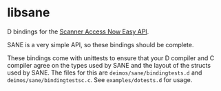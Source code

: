 libsane
=======

D bindings for the [Scanner Access Now Easy API](http://www.sane-project.org/).

SANE is a very simple API, so these bindings should be complete.

These bindings come with unittests to ensure that your D compiler and C compiler agree on the types used by SANE and the layout of the structs used by SANE.  The files for this are `deimos/sane/bindingtests.d` and `deimos/sane/bindingtestsc.c`.  See `examples/dotests.d` for usage.
